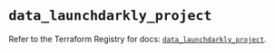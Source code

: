 # `data_launchdarkly_project`

Refer to the Terraform Registry for docs: [`data_launchdarkly_project`](https://registry.terraform.io/providers/launchdarkly/launchdarkly/2.18.2/docs/data-sources/project).
